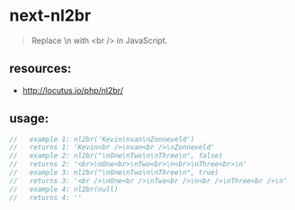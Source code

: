 # next-nl2br
> Replace \n with &lt;br /&gt; in JavaScript.


## resources:
+ http://locutus.io/php/nl2br/


## usage:
```js
//   example 1: nl2br('Kevin\nvan\nZonneveld')
//   returns 1: 'Kevin<br />\nvan<br />\nZonneveld'
//   example 2: nl2br("\nOne\nTwo\n\nThree\n", false)
//   returns 2: '<br>\nOne<br>\nTwo<br>\n<br>\nThree<br>\n'
//   example 3: nl2br("\nOne\nTwo\n\nThree\n", true)
//   returns 3: '<br />\nOne<br />\nTwo<br />\n<br />\nThree<br />\n'
//   example 4: nl2br(null)
//   returns 4: ''
```
